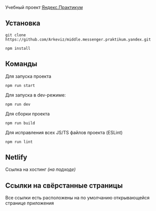 Учебный проект [Яндекс.Практикум](https://practicum.yandex.ru/)

## Установка

```shell
git clone https://github.com/Arkeviz/middle.messenger.praktikum.yandex.git
```
```shell
npm install
```
## Команды
Для запуска проекта
```shell
npm run start
```
Для запуска в dev-режиме:
```shell
npm run dev
```
Для сборки проекта
```shell
npm run build
```
Для исправления всех JS/TS файлов проекта (ESLint)
```shell
npm run lint
```

## Netlify
Ссылка на хостинг _(на подходе)_

## Ссылки на свёрстанные страницы
Все ссылки есть расположены на по умолчанию открывающейся странице приложения
